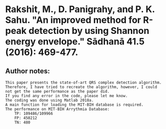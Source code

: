 # Rakshit, M., D. Panigrahy, and P. K. Sahu. "An improved method for R-peak detection by using Shannon energy envelope." Sādhanā 41.5 (2016): 469-477.
## Author notes: 
	This paper presents the state-of-art QRS complex detection algorithm. 
	Therefore, I have tried to recreate the algorithm, however, I could not get the same performance as the paper did. 
	If you find any error in the code, please let me know.
	The coding was done using Matlab 2018a.
	A main function for loading the MIT-BIH database is required.
	The performance on MIT-BIH Arrythmia Database: 
		TP: 109486/109966
		FP: 450212
		TN: 480
